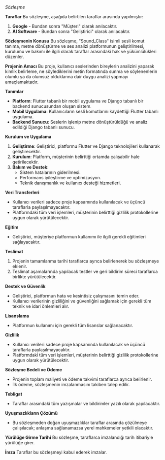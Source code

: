 _Sözleşme_

**Taraflar**
Bu sözleşme, aşağıda belirtilen taraflar arasında yapılmıştır:

1. **Google** - Bundan sonra "Müşteri" olarak anılacaktır.
2. **AI Software** - Bundan sonra "Geliştirici" olarak anılacaktır.

**Sözleşmenin Konusu**
Bu sözleşme, "Sound_Class" isimli sesli komut tanıma, metne dönüştürme ve ses analizi platformunun geliştirilmesi, kurulumu ve bakımı ile ilgili olarak taraflar arasındaki hak ve yükümlülükleri düzenler.

**Projenin Amacı**
Bu proje, kullanıcı seslerinden bireylerin analizini yaparak kimlik belirleme, ne söylediklerini metin formatında sunma ve söylenenlerin olumlu ya da olumsuz olduklarına dair duygu analizi yapmayı amaçlamaktadır.

**Tanımlar**

- **Platform**: Flutter tabanlı bir mobil uygulama ve Django tabanlı bir backend sunucusundan oluşan sistem.
- **Mobil Uygulama**: Kullanıcıların sesli komutlarını kaydettiği Flutter tabanlı uygulama.
- **Backend Sunucu**: Seslerin işlenip metne dönüştürüldüğü ve analiz edildiği Django tabanlı sunucu.

**Kurulum ve Uygulama**

1. **Geliştirme**: Geliştirici, platformu Flutter ve Django teknolojileri kullanarak geliştirecektir.
2. **Kurulum**: Platform, müşterinin belirttiği ortamda çalışabilir hale getirilecektir.
3. **Bakım ve Destek**:
   - Sistem hatalarının giderilmesi.
   - Performans iyileştirme ve optimizasyon.
   - Teknik danışmanlık ve kullanıcı desteği hizmetleri.

**Veri Transferleri**

- Kullanıcı verileri sadece proje kapsamında kullanılacak ve üçüncü taraflarla paylaşılmayacaktır.
- Platformdaki tüm veri işlemleri, müşterinin belirttiği gizlilik protokollerine uygun olarak yürütülecektir.

**Eğitim**

- Geliştirici, müşteriye platformun kullanımı ile ilgili gerekli eğitimleri sağlayacaktır.

**Teslimat**

1. Projenin tamamlanma tarihi taraflarca ayrıca belirlenerek bu sözleşmeye eklenir.
2. Teslimat aşamalarında yapılacak testler ve geri bildirim süreci taraflarca birlikte yürütülecektir.

**Destek ve Güvenlik**

- Geliştirici, platformun hata ve kesintisiz çalışmasını temin eder.
- Kullanıcı verilerinin gizliliğini ve güvenliğini sağlamak için gerekli tüm teknik ve idari önlemleri alır.

**Lisanslama**

- Platformun kullanımı için gerekli tüm lisanslar sağlanacaktır.

**Gizlilik**

- Kullanıcı verileri sadece proje kapsamında kullanılacak ve üçüncü taraflarla paylaşılmayacaktır.
- Platformdaki tüm veri işlemleri, müşterinin belirttiği gizlilik protokollerine uygun olarak yürütülecektir.

**Sözleşme Bedeli ve Ödeme**

- Projenin toplam maliyeti ve ödeme takvimi taraflarca ayrıca belirlenir.
- İlk ödeme, sözleşmenin imzalanmasını takiben talep edilir.

**Tebligat**

- Taraflar arasındaki tüm yazışmalar ve bildirimler yazılı olarak yapılacaktır.

**Uyuşmazlıkların Çözümü**

- Bu sözleşmeden doğan uyuşmazlıklar taraflar arasında çözülmeye çalışılacak; anlaşma sağlanamazsa yerel mahkemeler yetkili olacaktır.

**Yürülüğe Girme Tarihi**
Bu sözleşme, taraflarca imzalandığı tarih itibariyle yürülüğe girer.

**İmza**
Taraflar bu sözleşmeyi kabul ederek imzalar.
